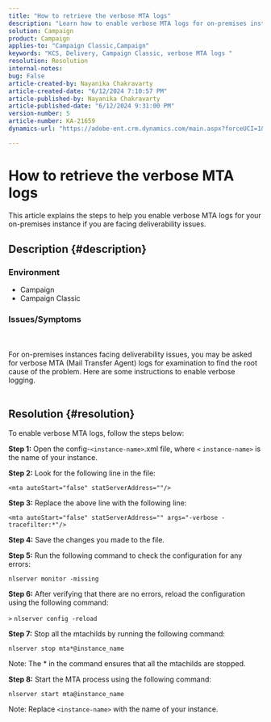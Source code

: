 ```yaml
---
title: "How to retrieve the verbose MTA logs"
description: "Learn how to enable verbose MTA logs for on-premises instances facing deliverability issues."
solution: Campaign
product: Campaign
applies-to: "Campaign Classic,Campaign"
keywords: "KCS, Delivery, Campaign Classic, verbose MTA logs "
resolution: Resolution
internal-notes: 
bug: False
article-created-by: Nayanika Chakravarty
article-created-date: "6/12/2024 7:10:57 PM"
article-published-by: Nayanika Chakravarty
article-published-date: "6/12/2024 9:31:00 PM"
version-number: 5
article-number: KA-21659
dynamics-url: "https://adobe-ent.crm.dynamics.com/main.aspx?forceUCI=1&pagetype=entityrecord&etn=knowledgearticle&id=7683ac7a-ef28-ef11-840a-000d3a3764e0"

---
```

# How to retrieve the verbose MTA logs


This article explains the steps to help you enable verbose MTA logs for your on-premises instance if you are facing deliverability issues.

## Description {#description}


### <b>Environment</b>

- Campaign
- Campaign Classic


### <b>Issues/Symptoms</b>
<br><br>For on-premises instances facing deliverability issues, you may be asked for verbose MTA (Mail Transfer Agent) logs for examination to find the root cause of the problem. Here are some instructions to enable verbose logging. 
<br> <br>

## Resolution {#resolution}


To enable verbose MTA logs, follow the steps below:

<b>Step 1:</b>
Open the config-`<instance-name>`.xml file, where `<` `instance-name>` is the name of your instance.

<b>Step 2:</b>
Look for the following line in the file:

`<mta autoStart="false" statServerAddress=""/>`

<b>Step 3:</b>
Replace the above line with the following line:

`<mta autoStart="false" statServerAddress="" args="-verbose -tracefilter:*"/>`

<b>Step 4:</b>
Save the changes you made to the file.

<b>Step 5:</b>
Run the following command to check the configuration for any errors:

`nlserver monitor -missing`

<b>Step 6:</b>
After verifying that there are no errors, reload the configuration using the following command:

`>` `nlserver config -reload`

<b>Step 7:</b>
Stop all the mtachilds by running the following command:

`nlserver stop mta*@instance_name`

Note: The \* in the command ensures that all the mtachilds are stopped.

<b>Step 8:</b>
Start the MTA process using the following command:

`nlserver start mta@instance_name`

Note: Replace `<instance-name>` with the name of your instance.

